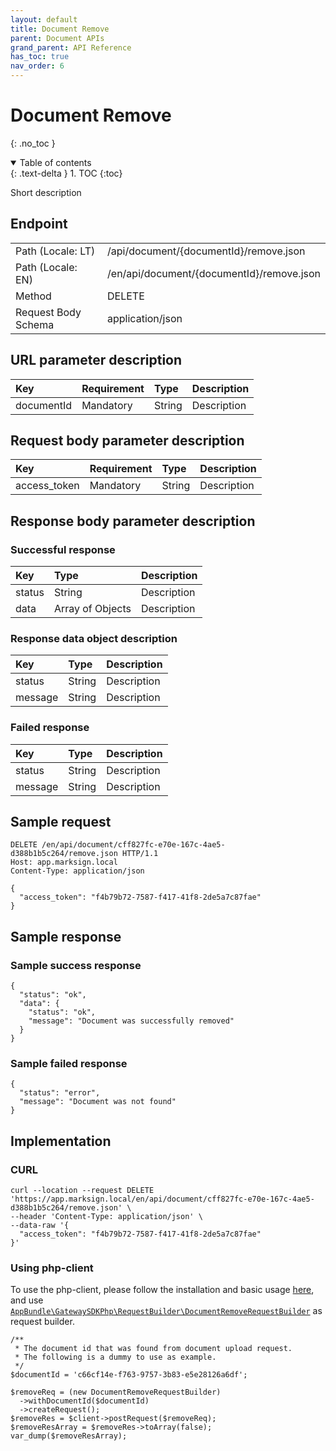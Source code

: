 ```yaml
---
layout: default
title: Document Remove
parent: Document APIs
grand_parent: API Reference
has_toc: true
nav_order: 6
---
```


# Document Remove
{: .no_toc }

<details open markdown="block">
  <summary>
    Table of contents
  </summary>
  {: .text-delta }
1. TOC
{:toc}
</details>

Short description

## Endpoint

<table>
  <tbody>
    <tr>
      <td>Path (Locale: LT)</td>
      <td>/api/document/{documentId}/remove.json</td>
    </tr>
    <tr>
      <td>Path (Locale: EN)</td>
      <td>/en/api/document/{documentId}/remove.json</td>
    </tr>
    <tr>
      <td>Method</td>
      <td>DELETE</td>
    </tr>
    <tr>
      <td>Request Body Schema</td>
      <td>application/json</td>
    </tr>
  </tbody>
</table>

## URL parameter description

| Key | Requirement | Type | Description |
| :--- | :--- | :--- | :--- |
| documentId | Mandatory | String | Description |

## Request body parameter description

| Key | Requirement | Type | Description |
| :--- | :--- | :--- | :--- |
| access_token | Mandatory | String | Description |



## Response body parameter description

### Successful response

| Key | Type | Description |
| :--- | :--- | :--- |
| status | String | Description |
| data | Array of Objects | Description |

### Response data object description

| Key | Type | Description |
| :--- | :--- | :--- |
| status | String | Description |
| message | String | Description |



### Failed response

| Key | Type | Description |
| :--- | :--- | :--- |
| status | String | Description |
| message | String | Description |



## Sample request

```
DELETE /en/api/document/cff827fc-e70e-167c-4ae5-d388b1b5c264/remove.json HTTP/1.1
Host: app.marksign.local
Content-Type: application/json

{
  "access_token": "f4b79b72-7587-f417-41f8-2de5a7c87fae"
}
```

## Sample response

### Sample success response

```
{
  "status": "ok",
  "data": {
    "status": "ok",
    "message": "Document was successfully removed"
  }
}
```

### Sample failed response

```
{
  "status": "error",
  "message": "Document was not found"
}
```

## Implementation

### CURL

```
curl --location --request DELETE 'https://app.marksign.local/en/api/document/cff827fc-e70e-167c-4ae5-d388b1b5c264/remove.json' \
--header 'Content-Type: application/json' \
--data-raw '{
  "access_token": "f4b79b72-7587-f417-41f8-2de5a7c87fae"
}'
```

### Using php-client

To use the php-client, please follow the installation and basic usage [here](/documentation/sdk-php-client.html#usage), and use [`AppBundle\GatewaySDKPhp\RequestBuilder\DocumentRemoveRequestBuilder`](/documentation/class-ref/GatewaySDKPhp/RequestBuilder/DocumentRemoveRequestBuilder.html) as request builder.

```
/**
 * The document id that was found from document upload request.
 * The following is a dummy to use as example.
 */
$documentId = 'c66cf14e-f763-9757-3b83-e5e28126a6df';

$removeReq = (new DocumentRemoveRequestBuilder)
  ->withDocumentId($documentId)
  ->createRequest();
$removeRes = $client->postRequest($removeReq);
$removeResArray = $removeRes->toArray(false);
var_dump($removeResArray);
```
